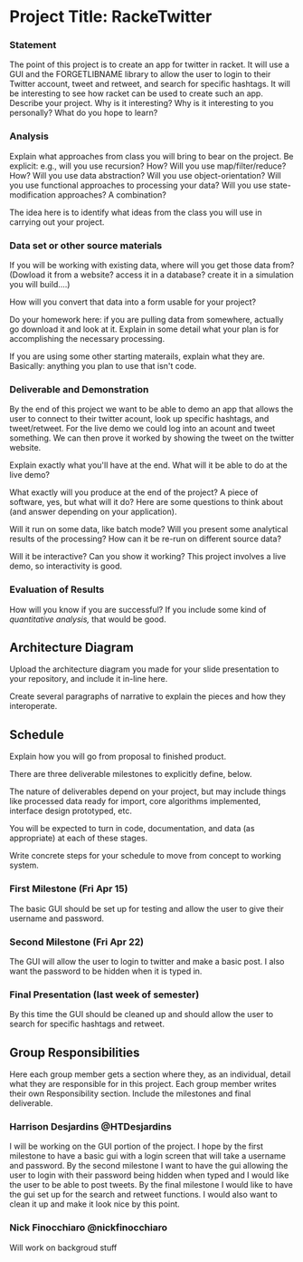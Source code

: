 # Project Title: RackeTwitter

### Statement
The point of this project is to create an app for twitter in racket.  It will use a GUI and the FORGETLIBNAME library to allow the user to login to their Twitter account, tweet and retweet, and search for specific hashtags.  It will be interesting to see how racket can be used to create such an app.  
Describe your project. Why is it interesting? Why is it interesting to you personally? What do you hope to learn? 

### Analysis
Explain what approaches from class you will bring to bear on the project. Be explicit: e.g., will you use recursion? How? Will you use map/filter/reduce? How? Will you use data abstraction? Will you use object-orientation? Will you use functional approaches to processing your data? Will you use state-modification approaches? A combination?

The idea here is to identify what ideas from the class you will use in carrying out your project. 

### Data set or other source materials
If you will be working with existing data, where will you get those data from? (Dowload it from a website? access it in a database? create it in a simulation you will build....)

How will you convert that data into a form usable for your project?  

Do your homework here: if you are pulling data from somewhere, actually go download it and look at it. Explain in some detail what your plan is for accomplishing the necessary processing.

If you are using some other starting materails, explain what they are. Basically: anything you plan to use that isn't code.

### Deliverable and Demonstration
By the end of this project we want to be able to demo an app that allows the user to connect to their twitter acount, look up specific hashtags, and tweet/retweet.  For the live demo we could log into an acount and tweet something.  We can then prove it worked by showing the tweet on the twitter website.

Explain exactly what you'll have at the end. What will it be able to do at the live demo?

What exactly will you produce at the end of the project? A piece of software, yes, but what will it do? Here are some questions to think about (and answer depending on your application).

Will it run on some data, like batch mode? Will you present some analytical results of the processing? How can it be re-run on different source data?

Will it be interactive? Can you show it working? This project involves a live demo, so interactivity is good.

### Evaluation of Results
How will you know if you are successful? 
If you include some kind of _quantitative analysis,_ that would be good.

## Architecture Diagram
Upload the architecture diagram you made for your slide presentation to your repository, and include it in-line here.

Create several paragraphs of narrative to explain the pieces and how they interoperate.

## Schedule
Explain how you will go from proposal to finished product. 

There are three deliverable milestones to explicitly define, below.

The nature of deliverables depend on your project, but may include things like processed data ready for import, core algorithms implemented, interface design prototyped, etc. 

You will be expected to turn in code, documentation, and data (as appropriate) at each of these stages.

Write concrete steps for your schedule to move from concept to working system. 

### First Milestone (Fri Apr 15)
The basic GUI should be set up for testing and allow the user to give their username and password.

### Second Milestone (Fri Apr 22)
The GUI will allow the user to login to twitter and make a basic post.  I also want the password to be hidden when it is typed in.

### Final Presentation (last week of semester)
By this time the GUI should be cleaned up and should allow the user to search for specific hashtags and retweet.

## Group Responsibilities
Here each group member gets a section where they, as an individual, detail what they are responsible for in this project. Each group member writes their own Responsibility section. Include the milestones and final deliverable.

### Harrison Desjardins @HTDesjardins
I will be working on the GUI portion of the project.  I hope by the first milestone to have a basic gui with a login screen that will take a username and password.  By the second milestone I want to have the gui allowing the user to login with their password being hidden when typed and I would like the user to be able to post tweets.  By the final milestone I would like to have the gui set up for the search and retweet functions.  I would also want to clean it up and make it look nice by this point.

### Nick Finocchiaro @nickfinocchiaro
Will work on backgroud stuff
